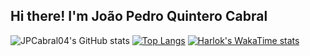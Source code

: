 ## Hi there! I'm João Pedro Quintero Cabral
![JPCabral04's GitHub stats](https://github-readme-stats.vercel.app/api?username=JPCabral04&show_icons=true&theme=light)
[![Top Langs](https://github-readme-stats.vercel.app/api/top-langs/?username=JPCabral04&layout=donut)](https://github.com/JPCabral04/github-readme-stats)
[![Harlok's WakaTime stats](https://github-readme-stats.vercel.app/api/wakatime?username=JPCabral04)](https://github.com/JPCabral04/github-readme-stats)
